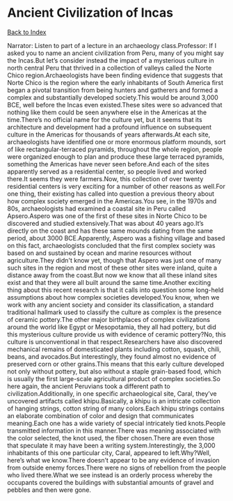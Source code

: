 # Ancient Civilization of Incas
[Back to Index](https://github.com/windows10010/tpoExtractor/blob/master/README.md)

Narrator: Listen to part of a lecture in an archaeology class.Professor: If I asked you to name an ancient civilization from Peru, many of you might say the Incas.But let’s consider instead the impact of a mysterious culture in north central Peru that thrived in a collection of valleys called the Norte Chico region.Archaeologists have been finding evidence that suggests that Norte Chico is the region where the early inhabitants of South America first began a pivotal transition from being hunters and gatherers and formed a complex and substantially developed society.This would be around 3,000 BCE, well before the Incas even existed.These sites were so advanced that nothing like them could be seen anywhere else in the Americas at the time.There’s no official name for the culture yet, but it seems that its architecture and development had a profound influence on subsequent culture in the Americas for thousands of years afterwards.At each site, archaeologists have identified one or more enormous platform mounds, sort of like rectangular-terraced pyramids, throughout the whole region, people were organized enough to plan and produce these large terraced pyramids, something the Americas have never seen before.And each of the sites apparently served as a residential center, so people lived and worked there.It seems they were farmers.Now, this collection of over twenty residential centers is very exciting for a number of other reasons as well.For one thing, their existing has called into question a previous theory about how complex society emerged in the Americas.You see, in the 1970s and 80s, archaeologists had examined a coastal site in Peru called Apsero.Aspero was one of the first of these sites in Norte Chico to be discovered and studied extensively.That was about 40 years ago.It’s directly on the coast and has these same mounds dating from the same period, about 3000 BCE.Apparently, Aspero was a fishing village and based on this fact, archaeologists concluded that the first complex society was based on and sustained by ocean and marine resources without agriculture.They didn't know yet, though that Aspero was just one of many such sites in the region and most of these other sites were inland, quite a distance away from the coast.But now we know that all these inland sites exist and that they were all built around the same time.Another exciting thing about this recent research is that it calls into question some long-held assumptions about how complex societies developed.You know, when we work with any ancient society and consider its classification, a standard traditional hallmark used to classify the culture as complex is the presence of ceramic pottery.The other major birthplaces of complex civilizations around the world like Egypt or Mesopotamia, they all had pottery, but did this mysterious culture provide us with evidence of ceramic pottery?No, this culture is unconventional in that respect.Researchers have also discovered mechanical remains of domesticated plants including cotton, squash, chili, beans, and avocados.But interestingly, they found almost no evidence of preserved corn or other grains.This means that this early culture developed not only without pottery, but also without a staple grain-based food, which is usually the first large-scale agricultural product of complex societies.So here again, the ancient Peruvians took a different path to civilization.Additionally, in one specific archaeological site, Caral, they’ve uncovered artifacts called khipu.Basically, a khipu is an intricate collection of hanging strings, cotton string of many colors.Each khipu strings contains an elaborate combination of color and design that communicates meaning.Each one has a wide variety of special intricately tied knots.People transmitted information in this manner.There was meaning associated with the color selected, the knot used, the fiber chosen.There are even those that speculate it may have been a writing system.Interestingly, the 3,000 inhabitants of this one particular city, Caral, appeared to left.Why?Well, here’s what we know.There doesn’t appear to be any evidence of invasion from outside enemy forces.There were no signs of rebellion from the people who lived there.What we see instead is an orderly process whereby the occupants covered the buildings with substantial amounts of gravel and pebbles and then were gone.